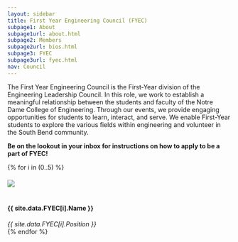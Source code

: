 ```yaml
---
layout: sidebar
title: First Year Engineering Council (FYEC)
subpage1: About
subpage1url: about.html
subpage2: Members
subpage2url: bios.html
subpage3: FYEC
subpage3url: fyec.html
nav: Council
---
```

<p class="lede">The First Year Engineering Council is the
  First-Year division of the Engineering Leadership Council. In this role, we work
  to establish a meaningful relationship between the students and faculty of the
  Notre Dame College of Engineering. Through our events, we provide engaging opportunities
  for students to learn, interact, and serve. We enable First-Year students to explore
   the various fields within engineering and volunteer in the South Bend community. </p>
<p><strong> Be on the lookout in your inbox for instructions on how to apply to be a part of FYEC!</strong></p>

<div class="grid grid-md-4">
  {% for i in (0..5) %}
    <div class="person-hover" onclick="openDialog('ex', {{ i }})"><img class="image-circle" src="img/{{ site.data.FYEC[i].netid }}.jpg" hspace="0" vspace="20" id="myImage" loading="lazy">
      <h4> {{ site.data.FYEC[i].Name }} </h4>
      <i> {{ site.data.FYEC[i].Position }} </i>
      <dialog class="dialog-person" id="exdialog-{{i}}">
        <link rel="horizontal-xs" href="./stylesheets/site.css">
        <form method="dialog" class="dialog-close">
          <button title="Close">
            x
          </button>
        </form>
        <div class="dialog-frame">
          <div class="dialog-image">
            <img height = "1200" width="1200" src="img/{{ site.data.FYEC[i].netid }}.jpg" alt>
          </div>
          <div class="dialog-body">
            <h4 class="dialog-title">
              {{ site.data.FYEC[i].Name }}
            </h4>
            <p class="dialog-desc">
              <em>{{ site.data.FYEC[i].Position }}</em>
            </p>
            <p class="dialog-content">
              {{ site.data.FYEC[i].Email }}
              <br>
              {{ site.data.FYEC[i].Bio }}
            </p>
          </div>
        </div>
      </dialog>
    </div>
   {% endfor %}
</div>

<script>
function openDialog(level, index) { 
  document.getElementById(level + "dialog-" + index.toString()).showModal(); 
} 
</script>